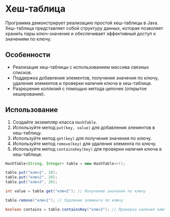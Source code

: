 # Хеш-таблица

Программа демонстрирует реализацию простой хеш-таблицы в Java. Хеш-таблица представляет собой структуру данных, которая позволяет хранить пары ключ-значение и обеспечивает эффективный доступ к значениям по ключу.

## Особенности

- Реализация хеш-таблицы с использованием массива связных списков.
- Поддержка добавления элементов, получения значения по ключу, удаления элементов и проверки наличия ключа в хеш-таблице.
- Разрешение коллизий с помощью метода цепочек (открытое хеширование).

## Использование

1. Создайте экземпляр класса `HashTable`.
2. Используйте метод `put(key, value)` для добавления элементов в хеш-таблицу.
3. Используйте метод `get(key)` для получения значения по ключу.
4. Используйте метод `remove(key)` для удаления элемента по ключу.
5. Используйте метод `containsKey(key)` для проверки наличия ключа в хеш-таблице.

```Java
HashTable<String, Integer> table = new HashTable<>();

table.put("ключ1", 10);
table.put("ключ2", 20);
table.put("ключ3", 30);

int value = table.get("ключ2"); // Получение значения по ключу

table.remove("ключ1"); // Удаление элемента по ключу

boolean contains = table.containsKey("ключ3"); // Проверка наличия ключа

```